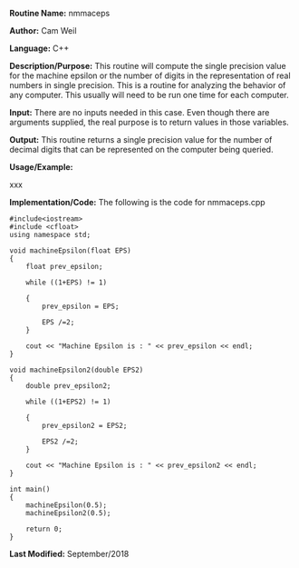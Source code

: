 **Routine Name:**           nmmaceps

**Author:** Cam Weil

**Language:** C++

**Description/Purpose:** This routine will compute the single precision value for the machine epsilon or the number of digits
in the representation of real numbers in single precision. This is a routine for analyzing the behavior of any computer. This
usually will need to be run one time for each computer.

**Input:** There are no inputs needed in this case. Even though there are arguments supplied, the real purpose is to
return values in those variables.

**Output:** This routine returns a single precision value for the number of decimal digits that can be represented on the
computer being queried.

**Usage/Example:**

xxx

**Implementation/Code:** The following is the code for nmmaceps.cpp

    #include<iostream>
    #include <cfloat>
    using namespace std;
    
    void machineEpsilon(float EPS)
    {
        float prev_epsilon;
    
        while ((1+EPS) != 1)
        
        {
            prev_epsilon = EPS;
        
            EPS /=2;
        }
    
        cout << "Machine Epsilon is : " << prev_epsilon << endl;
    }

    void machineEpsilon2(double EPS2)
    {
        double prev_epsilon2;
    
        while ((1+EPS2) != 1)
        
        {
            prev_epsilon2 = EPS2;
        
            EPS2 /=2;
        }
    
        cout << "Machine Epsilon is : " << prev_epsilon2 << endl;
    }

    int main()
    {
        machineEpsilon(0.5);
        machineEpsilon2(0.5);
    
        return 0;
    }

**Last Modified:** September/2018
